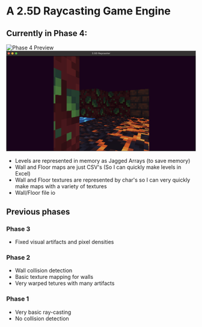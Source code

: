 # A 2.5D Raycasting Game Engine

## Currently in Phase 4:

![Phase 4 Preview](https://github.com/con-dog/2.5D-raycasting-engine/blob/1401433f57d4c0c732b924adf9c13507f07d32c8/_media/phase-4/phase-4.gif)
![Phase 4 image](https://github.com/con-dog/2.5D-raycasting-engine/blob/1401433f57d4c0c732b924adf9c13507f07d32c8/_media/phase-4/phase-4.png)

- Levels are represented in memory as Jagged Arrays (to save memory)
- Wall and Floor maps are just CSV's (So I can quickly make levels in Excel)
- Wall and Floor textures are represented by char's so I can very quickly make maps with a variety of textures
- Wall/Floor file io

## Previous phases
### Phase 3
- Fixed visual artifacts and pixel densities

### Phase 2
- Wall collision detection
- Basic texture mapping for walls
- Very warped tetures with many artifacts

### Phase 1
- Very basic ray-casting
- No collision detection
  
